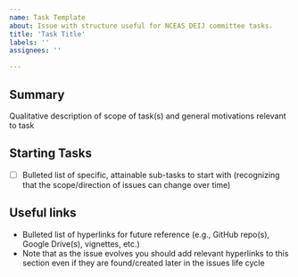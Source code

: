 ```yaml
---
name: Task Template
about: Issue with structure useful for NCEAS DEIJ committee tasks.
title: 'Task Title'
labels: ''
assignees: ''

---
```


## Summary

Qualitative description of scope of task(s) and general motivations relevant to task

## Starting Tasks

- [ ] Bulleted list of specific, attainable sub-tasks to start with (recognizing that the scope/direction of issues can change over time)

## Useful links

- Bulleted list of hyperlinks for future reference (e.g., GitHub repo(s), Google Drive(s), vignettes, etc.)
- Note that as the issue evolves you should add relevant hyperlinks to this section even if they are found/created later in the issues life cycle

